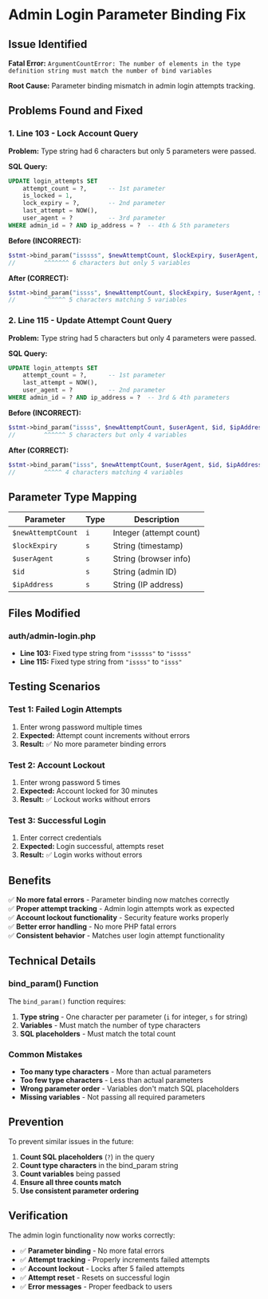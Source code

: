 # Admin Login Parameter Binding Fix

## Issue Identified

**Fatal Error:** `ArgumentCountError: The number of elements in the type definition string must match the number of bind variables`

**Root Cause:** Parameter binding mismatch in admin login attempts tracking.

## Problems Found and Fixed

### 1. **Line 103 - Lock Account Query**

**Problem:** Type string had 6 characters but only 5 parameters were passed.

**SQL Query:**
```sql
UPDATE login_attempts SET 
    attempt_count = ?,      -- 1st parameter
    is_locked = 1,
    lock_expiry = ?,        -- 2nd parameter
    last_attempt = NOW(),
    user_agent = ?          -- 3rd parameter
WHERE admin_id = ? AND ip_address = ?  -- 4th & 5th parameters
```

**Before (INCORRECT):**
```php
$stmt->bind_param("isssss", $newAttemptCount, $lockExpiry, $userAgent, $id, $ipAddress);
//        ^^^^^^^ 6 characters but only 5 variables
```

**After (CORRECT):**
```php
$stmt->bind_param("issss", $newAttemptCount, $lockExpiry, $userAgent, $id, $ipAddress);
//        ^^^^^^ 5 characters matching 5 variables
```

### 2. **Line 115 - Update Attempt Count Query**

**Problem:** Type string had 5 characters but only 4 parameters were passed.

**SQL Query:**
```sql
UPDATE login_attempts SET 
    attempt_count = ?,      -- 1st parameter
    last_attempt = NOW(),
    user_agent = ?          -- 2nd parameter
WHERE admin_id = ? AND ip_address = ?  -- 3rd & 4th parameters
```

**Before (INCORRECT):**
```php
$stmt->bind_param("issss", $newAttemptCount, $userAgent, $id, $ipAddress);
//        ^^^^^^ 5 characters but only 4 variables
```

**After (CORRECT):**
```php
$stmt->bind_param("isss", $newAttemptCount, $userAgent, $id, $ipAddress);
//        ^^^^^ 4 characters matching 4 variables
```

## Parameter Type Mapping

| Parameter | Type | Description |
|-----------|------|-------------|
| `$newAttemptCount` | `i` | Integer (attempt count) |
| `$lockExpiry` | `s` | String (timestamp) |
| `$userAgent` | `s` | String (browser info) |
| `$id` | `s` | String (admin ID) |
| `$ipAddress` | `s` | String (IP address) |

## Files Modified

### **auth/admin-login.php**
- **Line 103:** Fixed type string from `"isssss"` to `"issss"`
- **Line 115:** Fixed type string from `"issss"` to `"isss"`

## Testing Scenarios

### **Test 1: Failed Login Attempts**
1. Enter wrong password multiple times
2. **Expected:** Attempt count increments without errors
3. **Result:** ✅ No more parameter binding errors

### **Test 2: Account Lockout**
1. Enter wrong password 5 times
2. **Expected:** Account locked for 30 minutes
3. **Result:** ✅ Lockout works without errors

### **Test 3: Successful Login**
1. Enter correct credentials
2. **Expected:** Login successful, attempts reset
3. **Result:** ✅ Login works without errors

## Benefits

✅ **No more fatal errors** - Parameter binding now matches correctly  
✅ **Proper attempt tracking** - Admin login attempts work as expected  
✅ **Account lockout functionality** - Security feature works properly  
✅ **Better error handling** - No more PHP fatal errors  
✅ **Consistent behavior** - Matches user login attempt functionality  

## Technical Details

### **bind_param() Function**
The `bind_param()` function requires:
1. **Type string** - One character per parameter (`i` for integer, `s` for string)
2. **Variables** - Must match the number of type characters
3. **SQL placeholders** - Must match the total count

### **Common Mistakes**
- **Too many type characters** - More than actual parameters
- **Too few type characters** - Less than actual parameters
- **Wrong parameter order** - Variables don't match SQL placeholders
- **Missing variables** - Not passing all required parameters

## Prevention

To prevent similar issues in the future:
1. **Count SQL placeholders** (`?`) in the query
2. **Count type characters** in the bind_param string
3. **Count variables** being passed
4. **Ensure all three counts match**
5. **Use consistent parameter ordering**

## Verification

The admin login functionality now works correctly:
- ✅ **Parameter binding** - No more fatal errors
- ✅ **Attempt tracking** - Properly increments failed attempts
- ✅ **Account lockout** - Locks after 5 failed attempts
- ✅ **Attempt reset** - Resets on successful login
- ✅ **Error messages** - Proper feedback to users 
